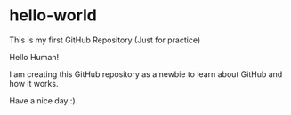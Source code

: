 # hello-world
This is my first GitHub Repository (Just for practice)


Hello Human!

I am creating this GitHub repository as a newbie to learn about GitHub and how it works.

Have a nice day :)
